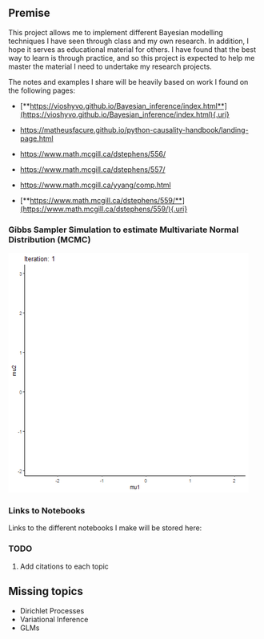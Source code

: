 ## Premise

This project allows me to implement different Bayesian modelling techniques I have seen through class and my own research. In addition, I hope it serves as educational material for others. I have found that the best way to learn is through practice, and so this project is expected to help me master the material I need to undertake my research projects.

The notes and examples I share will be heavily based on work I found on the following pages:

-   [**https://vioshyvo.github.io/Bayesian_inference/index.html**](https://vioshyvo.github.io/Bayesian_inference/index.html){.uri}

-   <https://matheusfacure.github.io/python-causality-handbook/landing-page.html>

-   <https://www.math.mcgill.ca/dstephens/556/>

-   <https://www.math.mcgill.ca/dstephens/557/>

-   <https://www.math.mcgill.ca/yyang/comp.html>

-   [**https://www.math.mcgill.ca/dstephens/559/**](https://www.math.mcgill.ca/dstephens/559/){.uri}

### Gibbs Sampler Simulation to estimate Multivariate Normal Distribution (MCMC)

![MCMC GIF](https://github.com/aosakwe/Bayesian-Inference/blob/main/mcmc.gif)

### Links to Notebooks

Links to the different notebooks I make will be stored here:

### TODO

1.  Add citations to each topic

## Missing topics

-   Dirichlet Processes
-   Variational Inference
-   GLMs
